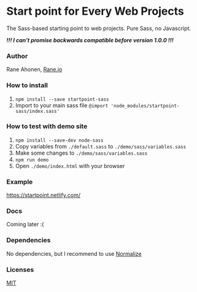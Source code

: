 # Start point for Every Web Projects

The Sass-based starting point to web projects. Pure Sass, no Javascript.

 ***!!! I can't promise backwards compatible before version 1.0.0 !!!***


### Author

Rane Ahonen, [Rane.io](https://rane.io)


### How to install

1. `npm install --save startpoint-sass`
1. Import to your main sass file `@import 'node_modules/startpoint-sass/index.sass'`


### How to test with demo site

1. `npm install --save-dev node-sass`
1. Copy variables from `./default.sass` to `./demo/sass/variables.sass`
1. Make some changes to `./demo/sass/variables.sass`
1. `npm run demo`
1. Open `./demo/index.html` with your browser


### Example

https://startpoint.netlify.com/


### Docs

Coming later :(


### Dependencies

No dependencies, but I recommend to use [Normalize](https://necolas.github.io/normalize.css/)

### Licenses
[MIT](https://spdx.org/licenses/MIT.html)
